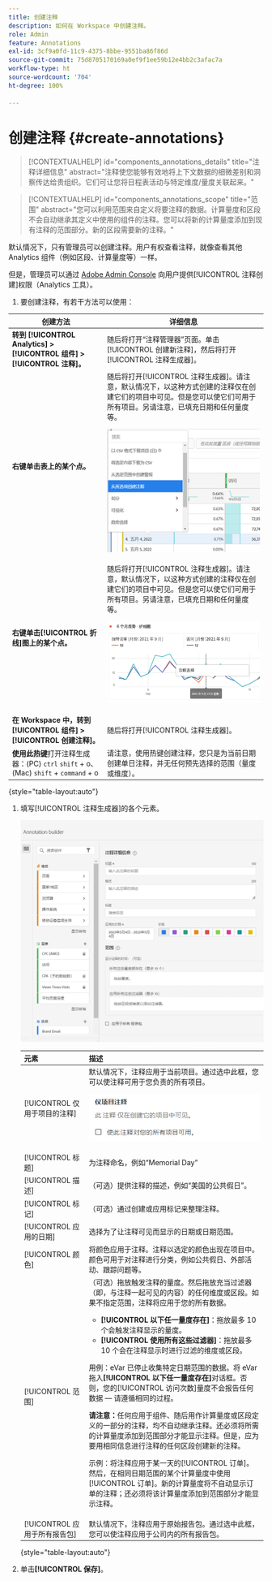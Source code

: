 ```yaml
---
title: 创建注释
description: 如何在 Workspace 中创建注释。
role: Admin
feature: Annotations
exl-id: 3cf9a0fd-11c9-4375-8bbe-9551ba86f86d
source-git-commit: 75d8705170169a0ef9f1ee59b12e4bb2c3afac7a
workflow-type: ht
source-wordcount: '704'
ht-degree: 100%

---
```


# 创建注释 {#create-annotations}

<!-- markdownlint-disable MD034 -->

>[!CONTEXTUALHELP]
>id="components_annotations_details"
>title="注释详细信息"
>abstract="注释使您能够有效地将上下文数据的细微差别和洞察传达给贵组织。它们可让您将日程表活动与特定维度/量度关联起来。"

<!-- markdownlint-enable MD034 -->

<!-- markdownlint-disable MD034 -->

>[!CONTEXTUALHELP]
>id="components_annotations_scope"
>title="范围"
>abstract="您可以利用范围来自定义将要注释的数据。计算量度和区段不会自动继承其定义中使用的组件的注释。您可以将新的计算量度添加到现有注释的范围部分。新的区段需要新的注释。"

<!-- markdownlint-enable MD034 -->

默认情况下，只有管理员可以创建注释。用户有权查看注释，就像查看其他 Analytics 组件（例如区段、计算量度等）一样。

但是，管理员可以通过 [Adobe Admin Console](https://experienceleague.adobe.com/docs/analytics/admin/admin-console/permissions/analytics-tools.html) 向用户提供[!UICONTROL 注释创建]权限（Analytics 工具）。

1. 要创建注释，有若干方法可以使用：

| 创建方法 | 详细信息 |
| --- | --- |
| **转到 [!UICONTROL Analytics] > [!UICONTROL 组件] > [!UICONTROL 注释]。** | 随后将打开“注释管理器”页面。单击[!UICONTROL 创建新注释]，然后将打开[!UICONTROL 注释生成器]。 |
| **右键单击表上的某个点。** | 随后将打开[!UICONTROL 注释生成器]。请注意，默认情况下，以这种方式创建的注释仅在创建它们的项目中可见。但是您可以使它们可用于所有项目。另请注意，已填充日期和任何量度等。<p>![](assets/annotate-table.png) |
| **右键单击[!UICONTROL 折线]图上的某个点。** | 随后将打开[!UICONTROL 注释生成器]。请注意，默认情况下，以这种方式创建的注释仅在创建它们的项目中可见。但是您可以使它们可用于所有项目。另请注意，已填充日期和任何量度等。<p>![](assets/annotate-line.png) |
| **在 Workspace 中，转到[!UICONTROL 组件] > [!UICONTROL 创建注释]。** | 随后将打开[!UICONTROL 注释生成器]。 |
| **使用此热键**&#x200B;打开注释生成器：(PC) `ctrl` `shift` + o、(Mac) `shift` + `command` + o | 请注意，使用热键创建注释，您只是为当前日期创建单日注释，并无任何预先选择的范围（量度或维度）。 |

{style="table-layout:auto"}

1. 填写[!UICONTROL 注释生成器]的各个元素。

   ![](assets/ann-builder.png)

   | 元素 | 描述 |
   | --- | --- |
   | [!UICONTROL 仅用于项目的注释] | 默认情况下，注释应用于当前项目。通过选中此框，您可以使注释可用于您负责的所有项目。<p> ![](assets/project-only.png) |
   | [!UICONTROL 标题] | 为注释命名，例如“Memorial Day” |
   | [!UICONTROL 描述] | （可选）提供注释的描述，例如“美国的公共假日”。 |
   | [!UICONTROL 标记] | （可选）通过创建或应用标记来整理注释。 |
   | [!UICONTROL 应用的日期] | 选择为了让注释可见而显示的日期或日期范围。 |
   | [!UICONTROL 颜色] | 将颜色应用于注释。注释以选定的颜色出现在项目中。颜色可用于对注释进行分类，例如公共假日、外部活动、跟踪问题等。 |
   | [!UICONTROL 范围] | （可选）拖放触发注释的量度。然后拖放充当过滤器（即，与注释一起可见的内容）的任何维度或区段。如果不指定范围，注释将应用于您的所有数据。<ul><li>**[!UICONTROL 以下任一量度存在]**：拖放最多 10 个会触发注释显示的量度。</li><li>**[!UICONTROL 使用所有这些过滤器]**：拖放最多 10 个会在注释显示时进行过滤的维度或区段。</li></ul><p>用例：eVar 已停止收集特定日期范围的数据。将 eVar 拖入&#x200B;**[!UICONTROL 以下任一量度存在]**&#x200B;对话框。否则，您的[!UICONTROL 访问次数]量度不会报告任何数据 — 请遵循相同的过程。<p>**请注意：**&#x200B;任何应用于组件、随后用作计算量度或区段定义的一部分的注释，均不自动继承注释。还必须将所需的计算量度添加到范围部分才能显示注释。但是，应为要用相同信息进行注释的任何区段创建新的注释。<p>示例：将注释应用于某一天的[!UICONTROL 订单]。然后，在相同日期范围的某个计算量度中使用[!UICONTROL 订单]。新的计算量度将不自动显示订单的注释；还必须将该计算量度添加到范围部分才能显示注释。 |
   | [!UICONTROL 应用于所有报告包] | 默认情况下，注释应用于原始报告包。通过选中此框，您可以使注释应用于公司内的所有报告包。 |

   {style="table-layout:auto"}

1. 单击&#x200B;**[!UICONTROL 保存]**。
